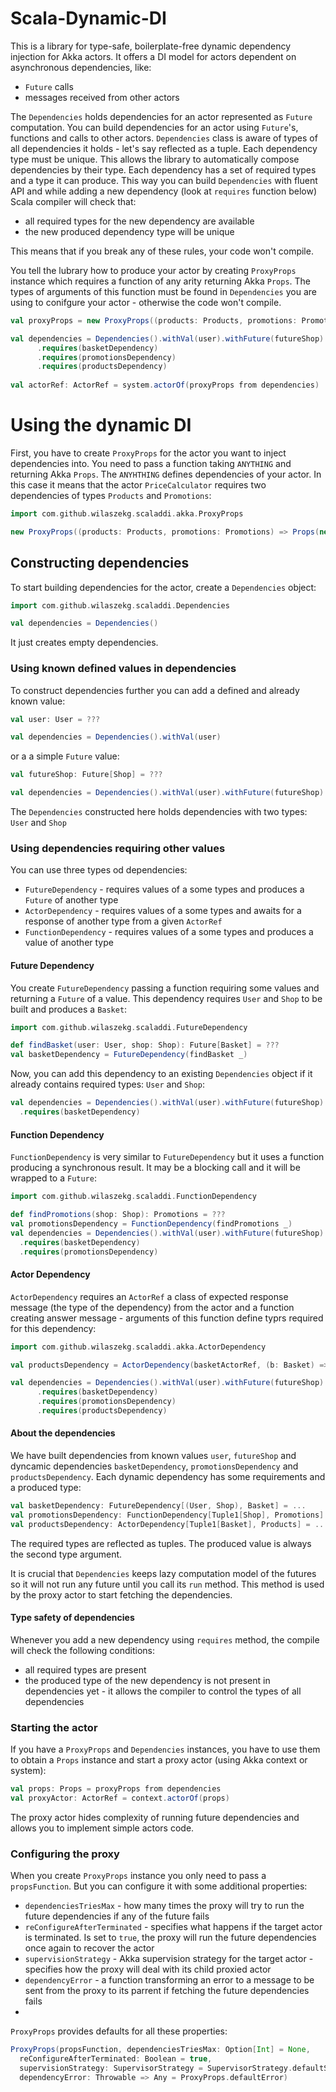 # Scala-Dynamic-DI
This is a library for type-safe, boilerplate-free dynamic dependency injection for Akka actors. It offers a DI model for actors dependent on asynchronous dependencies, like:
* `Future` calls
* messages received from other actors

The `Dependencies` holds dependencies for an actor represented as `Future` computation. You can build dependencies for an actor using `Future`'s, functions and calls to other actors. `Dependencies` class is aware of types of all dependencies it holds - let's say reflected as a tuple. Each dependency type must be unique. This allows the library to automatically compose dependencies by their type. Each dependency has a set of required types and a type it can produce. This way you can build `Dependencies` with fluent API and while adding a new dependency (look at `requires` function below) Scala compiler will check that:
* all required types for the new dependency are available
* the new produced dependency type will be unique

This means that if you break any of these rules, your code won't compile.

You tell the lubrary how to produce your actor by creating `ProxyProps` instance which requires a function of any arity returning Akka `Props`. The types of arguments of this function must be found in `Dependencies` you are using to conifgure your actor - otherwise the code won't compile.

```scala
val proxyProps = new ProxyProps((products: Products, promotions: Promotions) => Props(new PriceCalculator(products, promotions)))

val dependencies = Dependencies().withVal(user).withFuture(futureShop)
      .requires(basketDependency)
      .requires(promotionsDependency)
      .requires(productsDependency)
      
val actorRef: ActorRef = system.actorOf(proxyProps from dependencies)
```

# Using the dynamic DI

First, you have to create `ProxyProps` for the actor you want to inject dependencies into. You need to pass a function taking `ANYTHING` and returning Akka `Props`. The `ANYHTHING` defines dependencies of your actor. In this case it means that the actor `PriceCalculator` requires two dependencies of types `Products` and `Promotions`:
```scala
import com.github.wilaszekg.scaladdi.akka.ProxyProps

new ProxyProps((products: Products, promotions: Promotions) => Props(new PriceCalculator(products, promotions)))
```

## Constructing dependencies
To start building dependencies for the actor, create a `Dependencies` object:
```scala
import com.github.wilaszekg.scaladdi.Dependencies

val dependencies = Dependencies()
```
It just creates empty dependencies.

### Using known defined values in dependencies
To construct dependencies further you can add a defined and already known value:
```scala
val user: User = ???

val dependencies = Dependencies().withVal(user)
```
or a a simple `Future` value:
```scala
val futureShop: Future[Shop] = ???

val dependencies = Dependencies().withVal(user).withFuture(futureShop)
```
The `Dependencies` constructed here holds dependencies with two types: `User` and `Shop`

### Using dependencies requiring other values
You can use three types od dependencies:
* `FutureDependency` - requires values of a some types and produces a `Future` of another type 
* `ActorDependency` - requires values of a some types and awaits for a response of another type from a given `ActorRef` 
* `FunctionDependency` - requires values of a some types and produces a value of another type 

#### Future Dependency
You create `FutureDependency` passing a function requiring some values and returning a `Future` of a value. This dependency requires `User` and `Shop` to be built and produces a `Basket`:

```scala
import com.github.wilaszekg.scaladdi.FutureDependency

def findBasket(user: User, shop: Shop): Future[Basket] = ???
val basketDependency = FutureDependency(findBasket _)
```
Now, you can add this dependency to an existing `Dependencies` object if it already contains required types: `User` and `Shop`:
```scala
val dependencies = Dependencies().withVal(user).withFuture(futureShop)
  .requires(basketDependency)
```

#### Function Dependency
`FunctionDependency` is very similar to `FutureDependency` but it uses a function producing a synchronous result. It may be a blocking call and it will be wrapped to a `Future`:
```scala
import com.github.wilaszekg.scaladdi.FunctionDependency

def findPromotions(shop: Shop): Promotions = ???
val promotionsDependency = FunctionDependency(findPromotions _)
val dependencies = Dependencies().withVal(user).withFuture(futureShop)
  .requires(basketDependency)
  .requires(promotionsDependency)
```

#### Actor Dependency
`ActorDependency` requires an `ActorRef` a class of expected response message (the type of the dependency) from the actor and a function creating answer message - arguments of this function define typrs required for this dependency:
```scala
import com.github.wilaszekg.scaladdi.akka.ActorDependency

val productsDependency = ActorDependency(basketActorRef, (b: Basket) => AskForProducts(b), classOf[Products])

val dependencies = Dependencies().withVal(user).withFuture(futureShop)
      .requires(basketDependency)
      .requires(promotionsDependency)
      .requires(productsDependency)
```

#### About the dependencies
We have built dependencies from known values `user`, `futureShop` and dyncamic dependencies `basketDependency`, `promotionsDependency` and `productsDependency`. Each dynamic dependency has some requirements and a produced type:
```scala
val basketDependency: FutureDependency[(User, Shop), Basket] = ...
val promotionsDependency: FunctionDependency[Tuple1[Shop], Promotions] = ...
val productsDependency: ActorDependency[Tuple1[Basket], Products] = ...
```
The required types are reflected as tuples. The produced value is always the second type argument.

It is crucial that `Dependencies` keeps lazy computation model of the futures so it will not run any future until you call its `run` method. This method is used by the proxy actor to start fetching the dependencies.

#### Type safety of dependencies
Whenever you add a new dependency using `requires` method, the compile will check the following conditions:
* all required types are present
* the produced type of the new dependency is not present in dependencies yet - it allows the compiler to control the types of all dependencies

### Starting the actor
If you have a `ProxyProps` and `Dependencies` instances, you have to use them to obtain a `Props` instance and start a proxy actor (using Akka context or system):
```scala
val props: Props = proxyProps from dependencies
val proxyActor: ActorRef = context.actorOf(props)
```

The proxy actor hides complexity of running future dependencies and allows you to implement simple actors code.

### Configuring the proxy
When you create `ProxyProps` instance you only need to pass a `propsFunction`. But you can configure it with some additional properties:
* `dependenciesTriesMax` - how many times the proxy will try to run the future dependencies if any of the future fails
* `reConfigureAfterTerminated` - specifies what happens if the target actor is terminated. Is set to `true`, the proxy will run the future dependencies once again to recover the actor
* `supervisionStrategy` - Akka supervision strategy for the target actor - specifies how the proxy will deal with its child proxied actor
* `dependencyError` - a function transforming an error to a message to be sent from the proxy to its parrent if fetching the future dependencies fails
* 
`ProxyProps` provides defaults for all these properties:
```scala
ProxyProps(propsFunction, dependenciesTriesMax: Option[Int] = None,
  reConfigureAfterTerminated: Boolean = true,
  supervisionStrategy: SupervisorStrategy = SupervisorStrategy.defaultStrategy,
  dependencyError: Throwable => Any = ProxyProps.defaultError)
```

